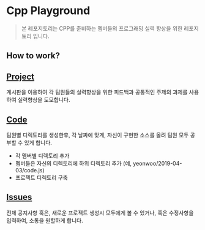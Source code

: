 # Cpp Playground

> 본 레포지토리는 CPP를 준비하는 멤버들의 프로그래밍 실력 향상을 위한 레포지토리 입니다.

## How to work?

## [Project](https://github.com/accforaus/Cpp_Playground/projects)

게시판을 이용하여 각 팀원들의 실력향상을 위한 피드백과 공통적인 주제의 과제를 사용하여 실력향상을 도모합니다. 


## [Code](https://github.com/accforaus/Cpp_Playground/) 

팀원별 디렉토리를 생성한후, 각 날짜에 맞게, 자신이 구현한 소스를 올려 팀원 모두 공부할 수 있게 합니다.

 * 각 멤버별 디렉토리 추가
 * 멤버들은 자신의 디렉토리에 하위 디렉토리 추가 (예, yeonwoo/2019-04-03/code.js)
 * 프로젝트 디렉토리 구축

## [Issues](https://github.com/accforaus/Cpp_Playground/issues)
   
전체 공지사항 혹은, 새로운 프로젝트 생성시 모두에게 볼 수 있거나, 혹은 수정사항을 입력하여, 소통을 원할하게 합니다.